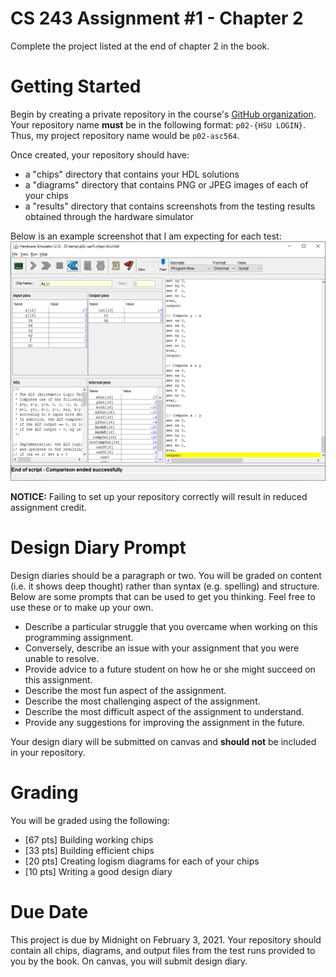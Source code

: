 # CS 243 Assignment #1 - Chapter 2
Complete the project listed at the end of chapter 2 in the book.    

# Getting Started
Begin by creating a private repository in the course's [GitHub organization](https://github.com/HSU-S21-CS243).
Your repository name **__must__** be in the following format: ```p02-{HSU LOGIN}```.  Thus, my project repository
name would be ```p02-asc564```.  

Once created, your repository should have:
* a "chips" directory that contains your HDL solutions
* a "diagrams" directory that contains PNG or JPEG images of each of your chips
* a "results" directory that contains screenshots from the testing results obtained through the hardware simulator

Below is an example screenshot that I am expecting for each test:
![example screenshot](example_ss.png)

**__NOTICE:__** Failing to set up your repository correctly will result in reduced assignment credit.  

# Design Diary Prompt
Design diaries should be a paragraph or two.  You will be graded on content (i.e. it shows 
deep thought) rather than syntax (e.g. spelling) and structure.  Below are some prompts that can be used to get 
you thinking.  Feel free to use these or to make up your own.
* Describe a particular struggle that you overcame when working on this programming assignment.
* Conversely, describe an issue with your assignment that you were unable to resolve.
* Provide advice to a future student on how he or she might succeed on this assignment.
* Describe the most fun aspect of the assignment.
* Describe the most challenging aspect of the assignment.
* Describe the most difficult aspect of the assignment to understand.
* Provide any suggestions for improving the assignment in the future.

Your design diary will be submitted on canvas and **__should not__** be included in your repository.

# Grading
You will be graded using the following:
* [67 pts] Building working chips 
* [33 pts] Building efficient chips 
* [20 pts] Creating logism diagrams for each of your chips
* [10 pts] Writing a good design diary

# Due Date
This project is due by Midnight on February 3, 2021.  Your repository should contain all chips, diagrams, and output files from the test runs provided to you by the book.  On canvas, you will submit design diary.